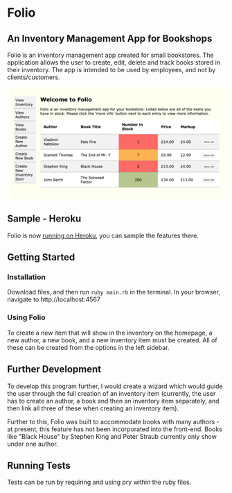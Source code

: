 # Folio
## An Inventory Management App for Bookshops

Folio is an inventory management app created for small bookstores. The application allows the user to create, edit, delete and track books stored in their inventory. The app is intended to be used by employees, and not by clients/customers.

![Folio Homepage](public/images/folio_homepage.png "Folio Homepage")

## Sample - Heroku

Folio is now [running on Heroku](https://folio-inventory-app.herokuapp.com/inventory), you can sample the features there.

## Getting Started
### Installation

Download files, and then run ```ruby main.rb``` in the terminal. In your browser, navigate to http://localhost:4567

### Using Folio

To create a new item that will show in the inventory on the homepage, a new author, a new book, and a new inventory item must be created. All of these can be created from the options in the left sidebar.

## Further Development 

To develop this program further, I would create a wizard which would guide the user through the full creation of an inventory item (currently, the user has to create an author, a book and then an inventory item separately, and then link all three of these when creating an inventory item). 

Further to this, Folio was built to accommodate books with many authors - at present, this feature has not been incorporated into the front-end. Books like "Black House" by Stephen King and Peter Straub currently only show under one author. 

## Running Tests

Tests can be run by requiring and using pry within the ruby files.
